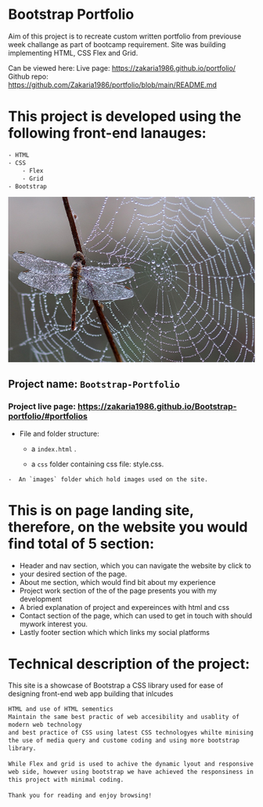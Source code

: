# Bootstrap Portfolio 

Aim of this project is to recreate custom written portfolio from previouse week challange as part of bootcamp requirement. Site was building implementing HTML, CSS Flex and Grid. 

Can be viewed here:
Live page: https://zakaria1986.github.io/portfolio/
Github repo: https://github.com/Zakaria1986/portfolio/blob/main/README.md

#  This project is developed using the following front-end lanauges:

    - HTML
    - CSS
        - Flex
        - Grid
    - Bootstrap 
    



![alt text](/img/web.jpeg)



 ## Project name: `Bootstrap-Portfolio`

 ### Project live page: https://zakaria1986.github.io/Bootstrap-portfolio/#portfolios

   
   - File and folder structure:

     - a `index.html` .

     - a `css` folder containing css file: style.css.

    -  An `images` folder which hold images used on the site. 

# This is on page landing site, therefore, on the website you would find total of 5 section:

* Header and nav section, which you can navigate the website by click to 
* your desired section of the page.
* About me section, which would find bit about my experience
* Project work section of the of the page presents you with my development
* A bried explanation of project and expereinces with html and css 
* Contact section of the page, which can used to get in touch with should mywork interest you.
* Lastly footer section which which links my social platforms

# Technical description of the project:

This site is a showcase of Bootstrap a CSS library used for ease of designing front-end web app building that inlcudes 

    HTML and use of HTML sementics
    Maintain the same best practic of web accesibility and usablity of modern web technology
    and best practice of CSS using latest CSS technologyes whilte minising the use of media query and custome coding and using more bootstrap library. 

    While Flex and grid is used to achive the dynamic lyout and responsive web side, however using bootstrap we have achieved the responsiness in this project with minimal coding. 
    
    Thank you for reading and enjoy browsing!

[def]: img/about_me.jpeg

